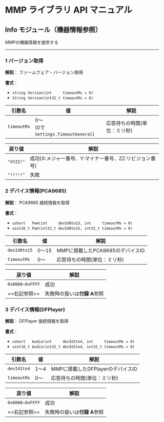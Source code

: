 # MMP ライブラリ API マニュアル
## Info モジュール（機器情報参照）
MMPの機器情報を提供する

---
### 1 バージョン取得
**解説**：
ファームウェア・バージョン取得  

**書式**：  
- `string Version(int     timeoutMs = 0)`
- `String Version(int32_t timeoutMs = 0)`

| 引数名      | 値  | 解説 |
|-------------|-----|------|
| `timeoutMs` | 0～<br>(0で`Settings.TimeoutGeneral`) |応答待ちの時間(単位：ミリ秒)|

| 戻り値  | 解説 |
|---------|------|
| `"XYZZ!"` | 成功(X:メジャー番号、Y:マイナー番号、ZZ:リビジョン番号) |
| `"!!!!!"` | 失敗 |

### 2 デバイス情報(PCA9685)
**解説**：
PCA9685 接続情報を取得  

**書式**：
- `ushort   Pwm(int     devId0to15, int     timeoutMs = 0)`
- `uint16_t Pwm(int32_t devId0to15, int32_t timeoutMs = 0)`

| 引数名      | 値    | 解説 |
|-------------|-------|------|
| `devId0to15`| 0～15 | MMPに搭載したPCA9685のデバイスID|
| `timeoutMs` | 0～   | 応答待ちの時間(単位：ミリ秒)|

| 戻り値  | 解説 |
|---------|------|
| `0x0000–0xFFFF`  | 成功 |
| <<右記参照>>     | 失敗時の扱いは**付録 A**参照 |

### 3 デバイス情報(DFPlayer)
**解説**：
DFPlayer 接続情報を取得  

**書式**：
- `ushort   Audio(int     devId1to4, int     timeoutMs = 0)`
- `uint16_t Audio(int32_t devId1to4, int32_t timeoutMs = 0)`

| 引数名      | 値    | 解説 |
|-------------|-------|------|
| `devId1to4`  | 1〜4  | MMPに搭載したDFPlayerのデバイスID|
| `timeoutMs` | 0～   | 応答待ちの時間(単位：ミリ秒)|

| 戻り値          | 解説 |
|-----------------|------|
| `0x0000–0xFFFF` | 成功 |
| <<右記参照>>    | 失敗時の扱いは**付録 A**参照 |